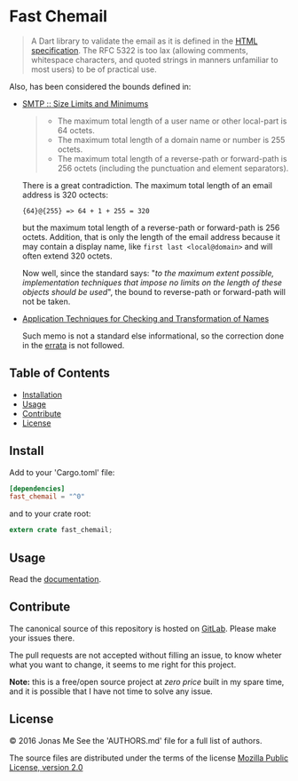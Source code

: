# Fast Chemail

> A Dart library to validate the email as it is defined in the
> [HTML specification](https://html.spec.whatwg.org/multipage/forms.html#valid-e-mail-address).
> The RFC 5322 is too lax (allowing comments, whitespace characters, and quoted
> strings in manners unfamiliar to most users) to be of practical use.

Also, has been considered the bounds defined in:

- [SMTP :: Size Limits and Minimums](https://tools.ietf.org/html/rfc5321#section-4.5.3.1)

    > - The maximum total length of a user name or other local-part is 64 octets.
    > - The maximum total length of a domain name or number is 255 octets.
    > - The maximum total length of a reverse-path or forward-path is 256 octets
    >   (including the punctuation and element separators).

    There is a great contradiction. The maximum total length of an email address
    is 320 octects:

    `{64}@{255} => 64 + 1 + 255 = 320`

    but the maximum total length of a reverse-path or forward-path is 256 octets.
    Addition, that is only the length of the email address because it may
    contain a display name, like `first last <local@domain>` and will often
    extend 320 octets.

    Now well, since the standard says: "*to the maximum extent possible,
    implementation techniques that impose no limits on the length of these
    objects should be used*", the bound to reverse-path or forward-path will not
    be taken.

- [Application Techniques for Checking and Transformation of Names](https://tools.ietf.org/html/rfc3696#section-3)

    Such memo is not a standard else informational, so the correction done in
    the [errata](https://www.rfc-editor.org/errata_search.php?rfc=3696&eid=1690)
    is not followed.

## Table of Contents

- [Installation](#install)
- [Usage](#usage)
- [Contribute](#contribute)
- [License](#license)

## Install

Add to your 'Cargo.toml' file:

```toml
[dependencies]
fast_chemail = "^0"
```

and to your crate root:

```rust
extern crate fast_chemail;
```

## Usage

Read the [documentation](https://docs.rs/fast_chemail).

## Contribute

The canonical source of this repository is hosted on
[GitLab](https://gitlab.com/fast_chemail/fast_chemail-rs).
Please make your issues there.

The pull requests are not accepted without filling an issue, to know wheter
what you want to change, it seems to me right for this project.

**Note:** this is a free/open source project at *zero price* built in my spare
time, and it is possible that I have not time to solve any issue.

## License

© 2016  Jonas Me
See the 'AUTHORS.md' file for a full list of authors.

The source files are distributed under the terms of the license
[Mozilla Public License, version 2.0](https://www.mozilla.org/en-US/MPL/2.0/)
